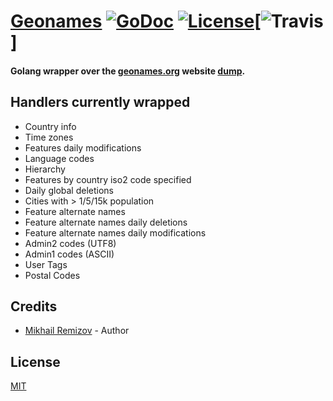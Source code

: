 # [Geonames](http://github.com/remizovm/geonames) [![GoDoc](http://img.shields.io/badge/go-documentation-blue.svg?style=flat-square)](http://godoc.org/github.com/remizovm/geonames) [![License](http://img.shields.io/badge/license-mit-blue.svg?style=flat-square)](https://raw.githubusercontent.com/remizovm/geonames/master/LICENSE)[![Travis](https://travis-ci.org/remizovm/geonames.svg?branch=master)]

#### Golang wrapper over the [geonames.org](http://www.geonames.org) website [dump](http://download.geonames.org/export/dump/).

## Handlers currently wrapped

- Country info
- Time zones
- Features daily modifications
- Language codes
- Hierarchy
- Features by country iso2 code specified
- Daily global deletions
- Cities with > 1/5/15k population
- Feature alternate names
- Feature alternate names daily deletions
- Feature alternate names daily modifications
- Admin2 codes (UTF8)
- Admin1 codes (ASCII)
- User Tags
- Postal Codes

## Credits
- [Mikhail Remizov](https://github.com/remizovm) - Author

## License
[MIT](https://github.com/remizovm/geonames/blob/master/LICENSE)
